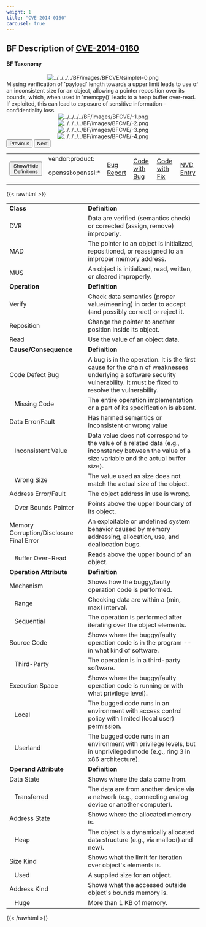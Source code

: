 ```yaml
---
weight: 1
title: "CVE-2014-0160"
carousel: true
---
```

## BF Description of [CVE-2014-0160](https://cve.mitre.org/cgi-bin/cvename.cgi?name=CVE-2014-0160) 

#### BF Taxonomy

<map name="image-map">
<area target="" alt="Example tooltip1" title="Example tooltip1" href="" coords="315,170,44,106" shape="rect">
<area target="" alt="Example tooltip2" title="Example tooltip2" href="" coords="388,108,661,170" shape="rect">
<area target="" alt="Example tooltip3" title="Example tooltip3" href="" coords="736,107,1007,170" shape="rect">
</map>

<div>
<div class="row">
<div class="col-5">
<div>
<div style="text-align:center">
<img src="../../../../BF/images/BFCVE/CVE-2014-0160(simple)-0.png" alt="../../../../BF/images/BFCVE/(simple)-0.png" usemap="#image-map"/>
</div>
</div>

</div>
<div class="col">
<div class="row">
<div >
Missing verification of 'payload'  length towards a upper limit leads to use of an inconsistent size for an object, allowing a pointer reposition over its bounds, which, when used in 'memcpy()' leads to  a heap buffer over-read. If exploited, this can lead to exposure of sensitive information – confidentiality loss.
</div>
</div>

<div class ="row">
<div>
<div id="carouselControls" class="carousel slide" data-interval="false" data-wrap="false">
<div class="carousel-inner">

<div class="carousel-item active" style="text-align:center">
				
<img src="../../../../BF/images/BFCVE/CVE-2014-0160-1.png" alt="../../../../BF/images/BFCVE/-1.png" usemap="#image-map"/>
			</div>
		
<div class="carousel-item" style="text-align:center">
				
<img src="../../../../BF/images/BFCVE/CVE-2014-0160-2.png" alt="../../../../BF/images/BFCVE/-2.png" usemap="#image-map"/>
			</div>
		
<div class="carousel-item" style="text-align:center">
				
<img src="../../../../BF/images/BFCVE/CVE-2014-0160-3.png" alt="../../../../BF/images/BFCVE/-3.png" usemap="#image-map"/>
			</div>
		
<div class="carousel-item" style="text-align:center">
				
<img src="../../../../BF/images/BFCVE/CVE-2014-0160-4.png" alt="../../../../BF/images/BFCVE/-4.png" usemap="#image-map"/>
			</div>
		
</div>
<button class="carousel-control-prev" type="button" data-bs-target="#carouselControls" data-bs-slide="prev">
<span class="carousel-control-prev-icon" aria-hidden="true"></span>
<span class="visually-hidden">Previous</span>
</button>
<button class="carousel-control-next" type="button" data-bs-target="#carouselControls" data-bs-slide="next">
<span class="carousel-control-next-icon" aria-hidden="true"></span>
<span class="visually-hidden">Next</span>
</button>
</div>
</div>
</div>
</div>
</div>
</div>

<table>
<tr>
<td>
<button class="btn btn-secondary" type="button" data-bs-toggle="collapse" data-bs-target="#collapseTable" aria-expanded="false" aria-controls="collapseTable">Show/Hide Definitions</button>
</td>
<td>vendor:product: 

openssl:openssl:*</td><td>
[Bug Report](https://www.seancassidy.me/diagnosis-of-the-openssl-heartbleed-bug.html)</td><td>
[Code with Bug](https://git.openssl.org/?p=openssl.git;a=blob;f=ssl/d1_both.c;h=0a84f957118afa9804451add380eca4719a9765e;hb=4817504d069b4c5082161b02a22116ad75f822b1)</td><td>
[Code with Fix](https://github.com/openssl/openssl/commit/96db9023b881d7cd9f379b0c154650d6c108e9a3)</td><td>
[NVD Entry](https://nvd.nist.gov/vuln/detail/CVE-2014-0160)</td>
</tr>
</table>

{{< rawhtml >}}
<div class="collapse" id="collapseTable">
<div class="card card-body">
<table>
<tr>
			<td><strong>Class</strong></td>
	<td><strong>Definition</strong></td>
	</tr>
	<tr>
			<td>DVR</td>
	<td>Data are verified (semantics check) or corrected (assign, remove) improperly.</td>
	</tr>
	<tr>
			<td>MAD</td>
	<td>The pointer to an object is initialized, repositioned, or reassigned to an improper memory address.</td>
	</tr>
	<tr>
			<td>MUS</td>
	<td>An object is initialized, read, written, or cleared improperly.</td>
	</tr>
	<tr>
			<td><strong>Operation</strong></td>
	<td><strong>Definition</strong></td>
	</tr>
	<tr>
			<td>Verify</td>
	<td>Check data semantics (proper value/meaning) in order to accept (and possibly correct) or reject it.</td>
	</tr>
	<tr>
			<td>Reposition</td>
	<td>Change the pointer to another position inside its object.</td>
	</tr>
	<tr>
			<td>Read</td>
	<td>Use the value of an object data.</td>
	</tr>
	<tr>
			<td><strong>Cause/Consequence</strong></td>
	<td><strong>Definition</strong></td>
	</tr>
	<tr>
			<td>Code Defect Bug</td>
	<td>A bug is in the operation. It is the first cause for the chain of weaknesses underlying a software security vulnerability. It must be fixed to resolve the vulnerability.</td>
	</tr>
	<tr>
			<td>   Missing Code</td>
	<td>The entire operation implementation or a part of its specification is absent.</td>
	</tr>
	<tr>
			<td>Data Error/Fault</td>
	<td>Has harmed semantics or inconsistent or wrong value</td>
	</tr>
	<tr>
			<td>   Inconsistent Value</td>
	<td>Data value does not correspond to the value of a related data (e.g., inconstancy between the value of a size variable and the actual buffer size).</td>
	</tr>
	<tr>
			<td>   Wrong Size</td>
	<td>The value used as size does not match the actual size of the object.</td>
	</tr>
	<tr>
			<td>Address Error/Fault</td>
	<td>The object address in use is wrong.</td>
	</tr>
	<tr>
			<td>   Over Bounds Pointer</td>
	<td>Points above the upper boundary of its object.</td>
	</tr>
	<tr>
			<td>Memory Corruption/Disclosure Final Error</td>
	<td>An exploitable or undefined  system behavior caused by memory addressing, allocation, use, and deallocation bugs.</td>
	</tr>
	<tr>
			<td>   Buffer Over-Read</td>
	<td>Reads above the upper bound of an object.</td>
	</tr>
	<tr>
			<td><strong>Operation Attribute</strong></td>
	<td><strong>Definition</strong></td>
	</tr>
	<tr>
			<td>Mechanism</td>
	<td>Shows how the buggy/faulty operation code is performed.</td>
	</tr>
	<tr>
			<td>   Range</td>
	<td>Checking data are within a (min, max) interval.</td>
	</tr>
	<tr>
			<td>   Sequential</td>
	<td>The operation is performed after iterating over the object elements.</td>
	</tr>
	<tr>
			<td>Source Code</td>
	<td>Shows where the buggy/faulty operation code is in the program -- in what kind of software.</td>
	</tr>
	<tr>
			<td>   Third-Party</td>
	<td>The operation is in a third-party software.</td>
	</tr>
	<tr>
			<td>Execution Space</td>
	<td>Shows where the buggy/faulty operation code is running or with what privilege level).</td>
	</tr>
	<tr>
			<td>   Local</td>
	<td>The bugged code runs in an environment with access control policy with limited (local user) permission.</td>
	</tr>
	<tr>
			<td>   Userland</td>
	<td>The bugged code runs in an environment with privilege levels, but in unprivileged mode (e.g., ring 3 in x86 architecture).</td>
	</tr>
	<tr>
			<td><strong>Operand Attribute</strong></td>
	<td><strong>Definition</strong></td>
	</tr>
	<tr>
			<td>Data State</td>
	<td>Shows where the data come from.</td>
	</tr>
	<tr>
			<td>   Transferred</td>
	<td>The data are from another device via a network (e.g., connecting analog device or another computer).</td>
	</tr>
	<tr>
			<td>Address State</td>
	<td>Shows where the allocated memory is.</td>
	</tr>
	<tr>
			<td>   Heap</td>
	<td>The object is a dynamically allocated data structure (e.g., via malloc() and new).</td>
	</tr>
	<tr>
			<td>Size Kind</td>
	<td>Shows what the limit for iteration over object's elements is.</td>
	</tr>
	<tr>
			<td>   Used</td>
	<td>A supplied size for an object.</td>
	</tr>
	<tr>
			<td>Address Kind</td>
	<td>Shows what the accessed outside object's bounds memory is.</td>
	</tr>
	<tr>
			<td>   Huge</td>
	<td>More than 1 KB of memory.</td>
	</tr>
	
</table>
</div>
</div>
{{< /rawhtml >}}
